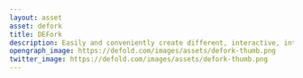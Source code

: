 ```yaml
---
layout: asset
asset: defork
title: DEFork
description: Easily and conveniently create different, interactive, intriguing, branched, non-linear conversations using json data.
opengraph_image: https://defold.com/images/assets/defork-thumb.png
twitter_image: https://defold.com/images/assets/defork-thumb.png
---
```

